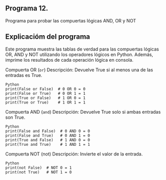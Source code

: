 ## Programa 12.
Programa para probar las compuertas lógicas AND, OR y NOT

## Explicacióm del programa
Este programa muestra las tablas de verdad para las compuertas lógicas OR, AND y NOT utilizando los operadores lógicos en Python. Además, imprime los resultados de cada operación lógica en consola.

Compuerta OR (`or`)
Descripción: Devuelve True si al menos una de las entradas es True.
```
Python
print(False or False)  # 0 OR 0 = 0
print(False or True)   # 0 OR 1 = 1
print(True or False)   # 1 OR 0 = 1
print(True or True)    # 1 OR 1 = 1
```

Compuerta AND (`and`)
Descripción: Devuelve True solo si ambas entradas son True.
```
Python
print(False and False)  # 0 AND 0 = 0
print(False and True)   # 0 AND 1 = 0
print(True and False)   # 1 AND 0 = 0
print(True and True)    # 1 AND 1 = 1
```

Compuerta NOT (not)
Descripción: Invierte el valor de la entrada.
```
Python
print(not False)  # NOT 0 = 1
print(not True)   # NOT 1 = 0
```
